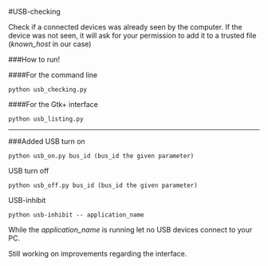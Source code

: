 #USB-checking

Check if a connected devices was already seen by the computer.
If the device was not seen, it will ask for your permission to add it
to a trusted file (*known_host* in our case)

###How to run!

####For the command line

```python usb_checking.py```

####For the Gtk+ interface

```python usb_listing.py```

---

###Added
USB turn on

```python usb_on.py bus_id (bus_id the given parameter)```

USB turn off

```python usb_off.py bus_id (bus_id the given parameter)```

USB-inhibit

```python usb-inhibit -- application_name```

While the *application_name* is running let no USB devices
connect to your PC.

Still working on improvements regarding the interface.
